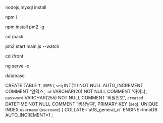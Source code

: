 
nodejs,mysql install

npm i

npm install pm2 -g

cd /back

pm2 start main.js --watch

cd /front

ng serve -o



database

CREATE TABLE `T_USER` (
	`seq` INT(11) NOT NULL AUTO_INCREMENT COMMENT '인덱스',
	`id` VARCHAR(20) NOT NULL COMMENT '아이디',
	`password` VARCHAR(255) NOT NULL COMMENT '비밀번호',
	`created` DATETIME NOT NULL COMMENT '생성날짜',
	PRIMARY KEY (`seq`),
	UNIQUE INDEX `username` (`username`)
)
COLLATE='utf8_general_ci'
ENGINE=InnoDB
AUTO_INCREMENT=1
;

